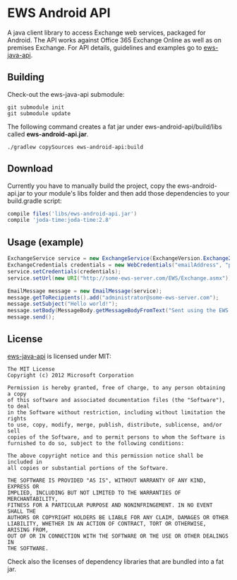 EWS Android API
===============

A java client library to access Exchange web services, packaged for Android. The API works against Office 365 Exchange Online as well as on premises Exchange.
For API details, guidelines and examples go to [ews-java-api][ews-java-url].

Building
--------

Check-out the ews-java-api submodule:

```
git submodule init
git submodule update
```

The following command creates a fat jar under ews-android-api/build/libs called **ews-android-api.jar**.

```
./gradlew copySources ews-android-api:build
```

Download
--------

Currently you have to manually build the project, copy the ews-android-api.jar to your module's libs folder and then add those dependencies to your build.gradle script:
```groovy
compile files('libs/ews-android-api.jar')
compile 'joda-time:joda-time:2.8'
```

Usage (example)
---------------

```java
ExchangeService service = new ExchangeService(ExchangeVersion.Exchange2010_SP2);
ExchangeCredentials credentials = new WebCredentials("emailAddress", "password");
service.setCredentials(credentials);
service.setUrl(new URI("http://some-ews-server.com/EWS/Exchange.asmx"));

EmailMessage message = new EmailMessage(service);
message.getToRecipients().add("administrator@some-ews-server.com");
message.setSubject("Hello world!");
message.setBody(MessageBody.getMessageBodyFromText("Sent using the EWS Android API."));
message.send();
```

License
-------
[ews-java-api][ews-java-license] is licensed under MIT:

    The MIT License
    Copyright (c) 2012 Microsoft Corporation
    
    Permission is hereby granted, free of charge, to any person obtaining a copy
    of this software and associated documentation files (the "Software"), to deal
    in the Software without restriction, including without limitation the rights
    to use, copy, modify, merge, publish, distribute, sublicense, and/or sell
    copies of the Software, and to permit persons to whom the Software is
    furnished to do so, subject to the following conditions:
    
    The above copyright notice and this permission notice shall be included in
    all copies or substantial portions of the Software.
    
    THE SOFTWARE IS PROVIDED "AS IS", WITHOUT WARRANTY OF ANY KIND, EXPRESS OR
    IMPLIED, INCLUDING BUT NOT LIMITED TO THE WARRANTIES OF MERCHANTABILITY,
    FITNESS FOR A PARTICULAR PURPOSE AND NONINFRINGEMENT. IN NO EVENT SHALL THE
    AUTHORS OR COPYRIGHT HOLDERS BE LIABLE FOR ANY CLAIM, DAMAGES OR OTHER
    LIABILITY, WHETHER IN AN ACTION OF CONTRACT, TORT OR OTHERWISE, ARISING FROM,
    OUT OF OR IN CONNECTION WITH THE SOFTWARE OR THE USE OR OTHER DEALINGS IN
    THE SOFTWARE.

Check also the licenses of dependency libraries that are bundled into a fat jar.

 [ews-java-url]: https://github.com/OfficeDev/ews-java-api
 [ews-java-license]: https://github.com/OfficeDev/ews-java-api/blob/master/license.txt
